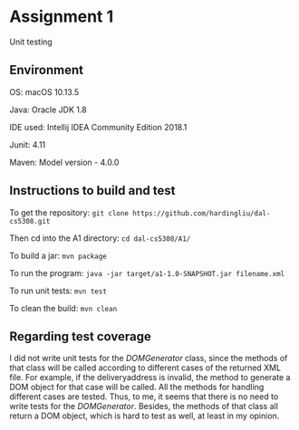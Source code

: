 # Assignment 1
Unit testing

## Environment
OS: macOS 10.13.5

Java: Oracle JDK 1.8

IDE used: Intellij IDEA Community Edition 2018.1

Junit: 4.11

Maven: Model version - 4.0.0

## Instructions to build and test
To get the repository: `git clone https://github.com/hardingliu/dal-cs5308.git`

Then cd into the A1 directory: `cd dal-cs5308/A1/`

To build a jar: `mvn package`

To run the program: `java -jar target/a1-1.0-SNAPSHOT.jar filename.xml`

To run unit tests: `mvn test`

To clean the build: `mvn clean`

## Regarding test coverage
I did not write unit tests for the *DOMGenerator* class, since the methods of that class will
be called according to different cases of the returned XML file. For example, if the deliveryaddress
is invalid, the method to generate a DOM object for that case will be called. All the methods for
handling different cases are tested. Thus, to me, it seems that there is no need to write tests for the
*DOMGenerator*. Besides, the methods of that class all return a DOM object, which is hard to test
as well, at least in my opinion.
